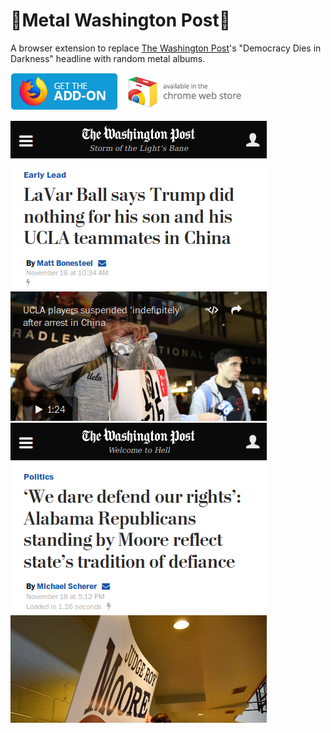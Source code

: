 # 🤘Metal Washington Post🤘
A browser extension to replace
[The Washington Post](https://washingtonpost.com)'s
"Democracy Dies in Darkness" headline with random metal albums.

[![](./firefox-badge.png)](https://addons.mozilla.org/en-US/firefox/addon/metal-washington-post)
[![](./chrome-badge.png)](https://chrome.google.com/webstore/detail/goblfjdpjdlcplpoijndlangdjlkbdki/publish-accepted)

![](./screenshot1.png)
![](./screenshot2.png)

